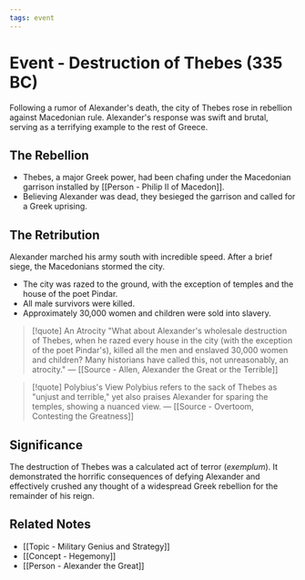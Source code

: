 ```yaml
---
tags: event
---
```


# Event - Destruction of Thebes (335 BC)

Following a rumor of Alexander's death, the city of Thebes rose in rebellion against Macedonian rule. Alexander's response was swift and brutal, serving as a terrifying example to the rest of Greece.

## The Rebellion
- Thebes, a major Greek power, had been chafing under the Macedonian garrison installed by [[Person - Philip II of Macedon]].
- Believing Alexander was dead, they besieged the garrison and called for a Greek uprising.

## The Retribution
Alexander marched his army south with incredible speed. After a brief siege, the Macedonians stormed the city.
- The city was razed to the ground, with the exception of temples and the house of the poet Pindar.
- All male survivors were killed.
- Approximately 30,000 women and children were sold into slavery.

> [!quote] An Atrocity
> "What about Alexander's wholesale destruction of Thebes, when he razed every house in the city (with the exception of the poet Pindar's), killed all the men and enslaved 30,000 women and children? Many historians have called this, not unreasonably, an atrocity."
> — [[Source - Allen, Alexander the Great or the Terrible]]

> [!quote] Polybius's View
> Polybius refers to the sack of Thebes as "unjust and terrible," yet also praises Alexander for sparing the temples, showing a nuanced view.
> — [[Source - Overtoom, Contesting the Greatness]]

## Significance
The destruction of Thebes was a calculated act of terror (*exemplum*). It demonstrated the horrific consequences of defying Alexander and effectively crushed any thought of a widespread Greek rebellion for the remainder of his reign.

## Related Notes
- [[Topic - Military Genius and Strategy]]
- [[Concept - Hegemony]]
- [[Person - Alexander the Great]]
